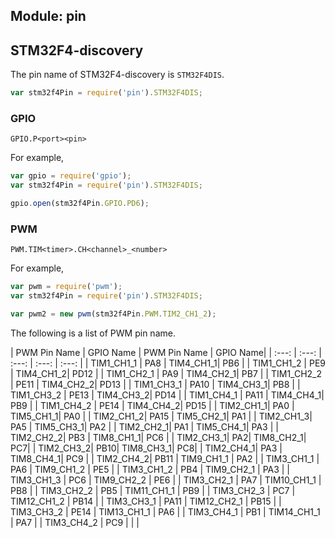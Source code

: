## Module: pin

## STM32F4-discovery
The pin name of STM32F4-discovery is `STM32F4DIS`.
``` javascript
var stm32f4Pin = require('pin').STM32F4DIS;
```


### GPIO
`GPIO.P<port><pin>`

For example,
``` javascript
var gpio = require('gpio');
var stm32f4Pin = require('pin').STM32F4DIS;

gpio.open(stm32f4Pin.GPIO.PD6);
```


### PWM
`PWM.TIM<timer>.CH<channel>_<number>`

For example,
``` javascript
var pwm = require('pwm');
var stm32f4Pin = require('pin').STM32F4DIS;

var pwm2 = new pwm(stm32f4Pin.PWM.TIM2_CH1_2);
```
The following is a list of PWM pin name.

| PWM Pin Name | GPIO Name | PWM Pin Name | GPIO Name|
| :---: | :---: | :---: | :---: | :---: |
| TIM1_CH1_1 | PA8 | TIM4_CH1_1| PB6 |
| TIM1_CH1_2 | PE9 | TIM4_CH1_2| PD12 |
| TIM1_CH2_1 | PA9 | TIM4_CH2_1| PB7 |
| TIM1_CH2_2 | PE11 | TIM4_CH2_2| PD13 |
| TIM1_CH3_1 | PA10 | TIM4_CH3_1| PB8 |
| TIM1_CH3_2 | PE13 | TIM4_CH3_2| PD14 |
| TIM1_CH4_1 | PA11 | TIM4_CH4_1| PB9 |
| TIM1_CH4_2 | PE14 | TIM4_CH4_2| PD15 |
| TIM2_CH1_1| PA0 | TIM5_CH1_1| PA0 |
| TIM2_CH1_2| PA15 | TIM5_CH2_1| PA1 |
| TIM2_CH1_3| PA5 | TIM5_CH3_1| PA2 |
| TIM2_CH2_1| PA1 | TIM5_CH4_1| PA3 |
| TIM2_CH2_2| PB3 | TIM8_CH1_1| PC6 |
| TIM2_CH3_1| PA2| TIM8_CH2_1| PC7|
| TIM2_CH3_2| PB10| TIM8_CH3_1| PC8|
| TIM2_CH4_1| PA3 | TIM8_CH4_1| PC9 |
| TIM2_CH4_2| PB11 | TIM9_CH1_1 | PA2 |
| TIM3_CH1_1 | PA6 | TIM9_CH1_2 | PE5 |
| TIM3_CH1_2 | PB4 | TIM9_CH2_1 | PA3 |
| TIM3_CH1_3 | PC6 | TIM9_CH2_2 | PE6 |
| TIM3_CH2_1 | PA7 | TIM10_CH1_1 | PB8 |
| TIM3_CH2_2 | PB5 | TIM11_CH1_1 | PB9 |
| TIM3_CH2_3 | PC7 | TIM12_CH1_2 | PB14 |
| TIM3_CH3_1 | PA11 | TIM12_CH2_1 | PB15 |
| TIM3_CH3_2 | PE14 | TIM13_CH1_1 | PA6 |
| TIM3_CH4_1 | PB1 | TIM14_CH1_1 | PA7 |
| TIM3_CH4_2 | PC9 | | |
